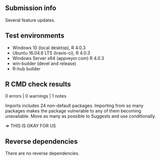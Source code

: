 ## Submission info

Several feature updates.

## Test environments

* Windows 10 (local desktop), R 4.0.3
* Ubuntu 16.04.6 LTS (travis-ci), R 4.0.3
* Windows Server x64 (appveyor.com) R 4.0.3
* win-builder (devel and release)
* R-hub builder

## R CMD check results

0 errors | 0 warnings | 1 notes

  Imports includes 24 non-default packages.
  Importing from so many packages makes the package vulnerable to any of
  them becoming unavailable.  Move as many as possible to Suggests and
  use conditionally.

   => THIS IS OKAY FOR US

## Reverse dependencies

There are no reverse dependencies.